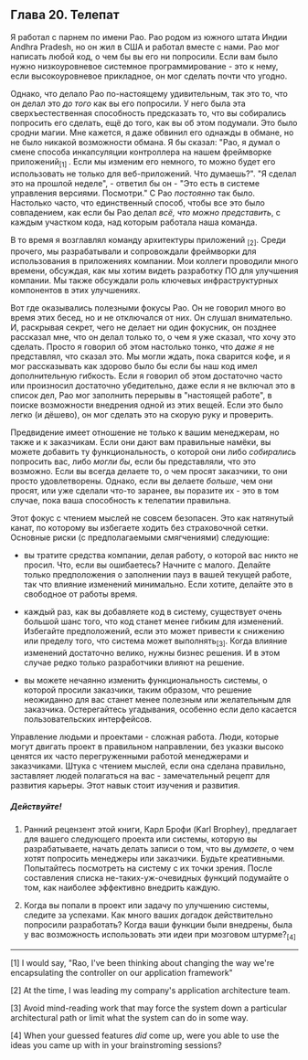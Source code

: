 ## Глава 20. Телепат

Я работал с парнем по имени Рао. Рао родом из южного штата Индии Andhra Pradesh, 
но он жил в США и работал вместе с нами. Рао мог написать любой код, о чем бы 
вы его ни попросили. Если вам было нужно низкоуровневое системное 
программирование - это к нему, если высокоуровневое прикладное, он мог сделать 
почти что угодно.

Однако, что делало Рао по-настоящему удивительным, так это то, что он делал это 
*до того* как вы его попросили. У него была эта сверхъестественная способность
предсказать то, что вы собирались попросить его сделать, ещё до того, как вы об
этом подумали. Это было сродни магии. Мне кажется, я даже обвинил его однажды в 
обмане, но не было никакой возможности обмана. Я бы сказал: "Рао, я думал о 
смене способа инкапсуляции контроллера на нашем фреймворке приложений<sub>[1]
</sub>. Если мы изменим его немного, то можно будет его использовать не только 
для веб-приложений. Что думаешь?". "Я сделал это на прошлой неделе", - ответил 
бы он - "Это есть в системе управления версиями. Посмотри." С Рао *постоянно* 
так было. Настолько часто, что единственный способ, чтобы все это было 
совпадением, как если бы Рао делал *всё, что можно представить*, с каждым
участком кода, над которым работала наша команда.

В то время я возглавлял команду архитектуры приложений <sub>[2]</sub>. Среди 
прочего, мы разрабатывали и сопровождали фреймворки для использования в 
приложениях компании. Мои коллеги проводили много времени, обсуждая, как мы 
хотим видеть разработку ПО для улучшения компании. Мы также обсуждали роль 
ключевых инфраструктурных компонентов в этих улучшениях.

Вот где оказывались полезными фокусы Рао. Он не говорил много во время этих 
бесед, но и не отключался от них. Он слушал внимательно. И, раскрывая секрет, 
чего не делает ни один фокусник, он позднее рассказал мне, что он делал только 
то, о чем я уже сказал, что хочу это сделать. Просто я говорил об этом настолько
тонко, что *даже я* не представлял, что сказал это. Мы могли ждать, пока сварится
кофе, и я мог рассказывать как здорово было бы если бы наш код имел 
дополнительную гибкость. Если я говорил об этом достаточно часто или произносил 
достаточно убедительно, даже если я не включал это в список дел, Рао мог 
заполнить перерывы в "настоящей работе", в поиске возможности внедрения одной из 
этих вещей. Если это было легко (и дёшево), он мог сделать это на скорую руку и
проверить.

Предвидение имеет отношение не только к вашим менеджерам, но также и к 
заказчикам. Если они дают вам правильные намёки, вы можете добавить ту
функциональность, о которой они либо *собирались* попросить вас, либо *могли бы*,
если бы представляли, что это возможно. Если вы всегда делаете то, о чем просят 
заказчики, то они просто удовлетворены. Однако, если вы делаете *больше*, чем 
они просят, или уже сделали что-то заранее, вы поразите их - это в том случае, 
пока ваша способность к телепатии правильна.

Этот фокус с чтением мыслей не совсем безопасен. Это как натянутый канат, по 
которому вы избегаете ходить без страховочной сетки. Основные риски (с 
предполагаемыми смягчениями) следующие:

* вы тратите средства компании, делая работу, о которой вас никто не просил.
   Что, если вы ошибаетесь? Начните с малого. Делайте только предположения о 
   заполнении пауз в вашей текущей работе, так что влияние изменений минимально. 
   Если хотите, делайте это в свободное от работы время.

* каждый раз, как вы добавляете код в систему, существует очень большой шанс
   того, что код станет менее гибким для изменений. Избегайте предположений, 
   если это может привести к снижению или пределу того, что система может 
   выполнять<sub>[3]</sub>. Когда влияние изменений достаточно велико, нужны 
   бизнес решения. И в этом случае редко только разработчики влияют на решение.
   
* вы можете нечаянно изменить функциональность системы, о которой просили заказчики,
   таким образом, что решение неожиданно для вас станет менее полезным или 
   желательным для заказчика. Остерегайтесь угадывания, особенно если дело 
   касается пользовательских интерфейсов.

Управление людьми и проектами - сложная работа. Люди, которые могут двигать проект
в правильном направлении, без указки высоко ценятся их часто перегруженными 
работой менеджерами и заказчиками. Штука с чтением мыслей, если она сделана 
правильно, заставляет людей полагаться на вас - замечательный рецепт для развития 
карьеры. Этот навык стоит изучения и развития.

##### Действуйте!

1. Ранний рецензент этой книги, Карл Брофи (Karl Brophey), предлагает для вашего
   следующего проекта или системы, которую вы разрабатываете, начать делать записи 
   о том, что вы *думаете*, о чем хотят попросить менеджеры или заказчики. Будьте 
   креативными. Попытайтесь посмотреть на систему с их точки зрения. После 
   составления списка не-таких-уж-очевидных функций подумайте о том, как наиболее
   эффективно внедрить каждую.
   
2. Когда вы попали в проект или задачу по улучшению системы, следите за
   успехами. Как много ваших догадок действительно попросили разработать? Когда 
   ваши функции были внедрены, была у вас возможность использовать эти идеи при 
   мозговом штурме?<sub>[4]</sub>

----

[1] I would say, "Rao, I've been thinking about changing the way we're
encapsulating the controller on our application framework"

[2] At the time, I was leading my company's application architecture team.

[3] Avoid mind-reading work that may force the system down a particular
architectural path or limit what the system can do in some way.

[4] When your guessed features _did_ come up, were you able to use the ideas
you came up with in your brainstroming sessions?
